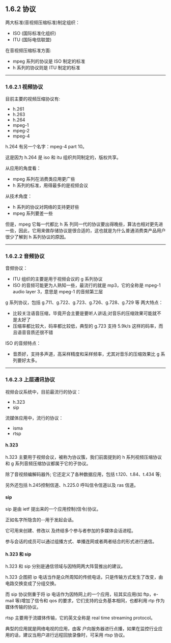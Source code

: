 ## 1.6.2 协议

两大标准(音视频压缩标准)制定组织：
- ISO (国际标准化组织)
- ITU (国际电信联盟)

在音视频压缩标准方面:
- mpeg 系列的协议是 ISO 制定的标准
- h 系列的协议则是 ITU 制定的标准

---

### 1.6.2.1 视频协议

目前主要的视频压缩协议有:
- h.261
- h.263
- h.264
- mpeg-1
- mpeg-2
- mpeg-4

h.264 有另一个名字：mpeg-4 part 10。

这是因为 h.264 是 iso 和 itu 组织共同制定的，版权共享。

从应用的角度看：
- mpeg 系列在消费类应用更广些
- h 系列的标准，用得最多的是视频会议

从技术角度：
- h 系列的协议对网络的支持更好些
- mpeg 系列要差一些

但是，mpeg 它每一代都比 h 系 列同一代的协议要出得晚些，算法也相对更先进一些，因此，它用来做存储协议是很合适的，这也就是为什么普通消费类产品用户很少了解到 h 系列协议的原因。

---

### 1.6.2.2 音频协议

音频协议：
- ITU 组织的主要是用于视频会议的 g 系列协议
- ISO 的音频可能更为人熟知一些，最流行的就是 mp3，它的全称是 mpeg-1 audio layer 3，意思是 mpeg-1 的音频第三层

g 系列协议，包括 g.711、g.722、g.723、g.726、g.728、g.729 等
两大特点：
- 比较关注语音压缩，毕竟开会主要是要听人讲话;对音乐的压缩效果可能就不是太好了
- 压缩率都比较大，码率都比较低，典型的 g.723 支持 5.9k/s 这样的码率，而且语音音质还很不错

ISO 的音频特点：
- 音质好，支持多声道，高采样精度和采样频率，尤其对音乐的压缩效果比 g 系列要好太多。

---

### 1.6.2.3 上层通讯协议

视频会议系统中，目前最流行的协议：
- h.323
- sip 

流媒体应用中，流行的协议：
- isma
- rtsp

#### h.323

h.323 主要用于视频会议，被称为协议簇，我们前面提到的 h 系列视频压缩协议和 g 系列音频压缩协议都属于它的子协议。

除了音视频编解码器外; 它还定义了各种数据应用，包括 t.120、t.84、t.434 等;

另外还包括 h.245控制信道、h.225.0 呼叫信令信道以及 ras 信道。

#### sip

sip 是由 ietf 提出来的一个应用控制(信令)协议。

正如名字所隐含的--用于发起会话。

它可用来创建、修改以 及终结多个参与者参加的多媒体会话进程。

参与会话的成员可以通过组播方式、单播连网或者两者结合的形式进行通信。

#### h.323 和 sip 

h.323 和 sip 分别是通信领域与因特网两大阵营推出的建议。

h.323 企图把 ip 电话当作是众所周知的传统电话，只是传输方式发生了改变，由电路交换变成了分组交换。

而 sip 协议侧重于将 ip 电话作为因特网上的一个应用，较其实应用(如 ftp，e-mail 等)增加了信令和 qos 的要求，它们支持的业务基本相同，也都利用 rtp 作为媒体传输的协议。

rtsp 主要用于流媒体传输，它的英文全称是 real time streaming protocol。

典型的应用就是网络电视的应用，由客 户向服务器进行点播，如果在监控行业应用的话，建议当用户进行远程回放录像时，可采用 rtsp 协议。



